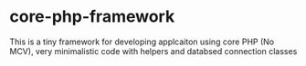 # core-php-framework

This is a tiny framework for developing applcaiton using core PHP (No MCV), very minimalistic code with helpers and databsed connection classes
